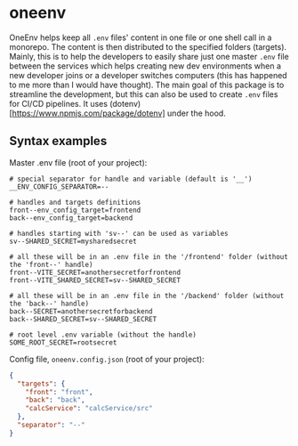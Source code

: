 # oneenv

OneEnv helps keep all `.env` files' content in one file or one shell call in a monorepo. The content is then distributed to the specified folders (targets). Mainly, this is to help the developers to easily share just one master `.env` file between the services which helps creating new dev environments when a new developer joins or a developer switches computers (this has happened to me more than I would have thought). The main goal of this package is to streamline the development, but this can also be used to create `.env` files for CI/CD pipelines. It uses (dotenv)[https://www.npmjs.com/package/dotenv] under the hood.

## Syntax examples

Master .env file (root of your project):

```dosini
# special separator for handle and variable (default is '__')
__ENV_CONFIG_SEPARATOR=--

# handles and targets definitions
front--env_config_target=frontend
back--env_config_target=backend

# handles starting with 'sv--' can be used as variables
sv--SHARED_SECRET=mysharedsecret

# all these will be in an .env file in the '/frontend' folder (without the 'front--' handle)
front--VITE_SECRET=anothersecretforfrontend
front--VITE_SHARED_SECRET=sv--SHARED_SECRET

# all these will be in an .env file in the '/backend' folder (without the 'back--' handle)
back--SECRET=anothersecretforbackend
back--SHARED_SECRET=sv--SHARED_SECRET

# root level .env variable (without the handle)
SOME_ROOT_SECRET=rootsecret
```

Config file, `oneenv.config.json` (root of your project):

```json
{
  "targets": {
    "front": "front",
    "back": "back",
    "calcService": "calcService/src"
  },
  "separator": "--"
}
```
